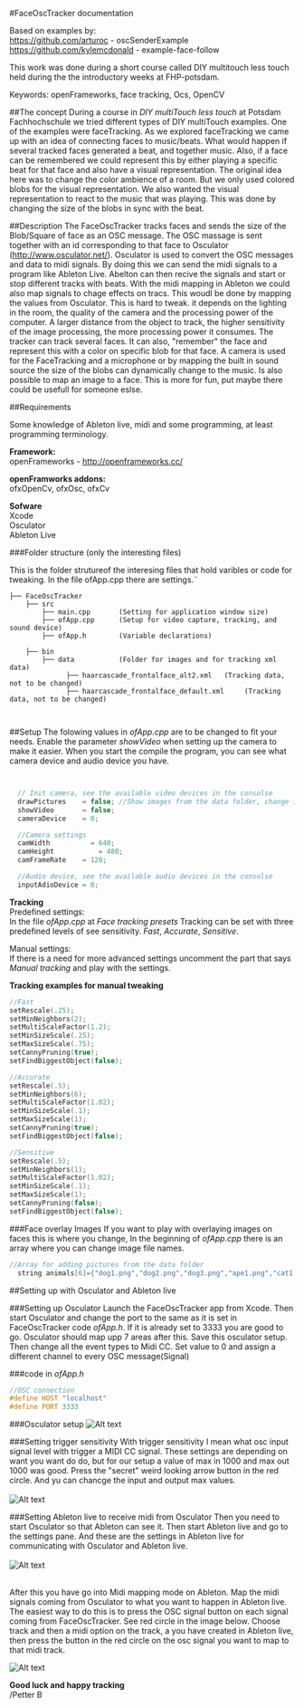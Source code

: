 #FaceOscTracker documentation

Based on examples by:<br/>
https://github.com/arturoc - oscSenderExample<br/>
https://github.com/kylemcdonald - example-face-follow

This work was done during a short course called DIY multitouch less touch held during the the introductory weeks at FHP-potsdam.

Keywords: openFrameworks, face tracking, Ocs, OpenCV

##The concept
During a course in _DIY multiTouch less touch_ at Potsdam Fachhochschule we tried different types of DIY multiTouch examples. One of the examples were faceTracking. As we explored faceTracking we came up with an idea of connecting faces to music/beats. What would happen if several tracked faces generated a beat, and together music. Also, if a face can be remembered we could represent this by either playing a specific beat for that face and also have a visual representation. The original idea here was to change the color ambience of a room. But we only used colored blobs for the visual representation. We also wanted the visual representation to react to the music that was playing. This was done by changing the size of the blobs in sync with the beat.

##Description
The FaceOscTracker tracks faces and sends the size of the Blob/Square of face as an OSC message.
The OSC massage is sent together with an id corresponding to that face to Osculator (http://www.osculator.net/). Osculator is used to convert the OSC messages and data to midi signals. By doing this we can send the midi signals to a program like Ableton Live. Abelton can then recive the signals and start or stop different tracks with beats. With the midi mapping in Ableton we could also map signals to chage effects on tracs. This woudl be done by mapping the values from Osculator. This is hard to tweak. it depends on the lighting in the room, the quality of the camera and the processing power of the computer. A larger distance from the object to track, the higher sensitivity of the image processing, the more processing power it consumes. The tracker can track several faces. It can also, "remember" the face and represent this with a color on specific blob for that face. A camera is used for the FaceTracking and a microphone or by mapping the built in sound source the size of the blobs can dynamically change to the music. Is also possible to map an image to a face. This is more for fun, put maybe there could be usefull for someone eslse.


##Requirements</b><br/>

Some knowledge of Ableton live, midi and some programming, at least programming terminology.


<b>Framework:</b><br/>
openFrameworks - http://openframeworks.cc/

<b>openFramworks addons:</b><br/>
ofxOpenCv, ofxOsc, ofxCv

<b>Sofware</b><br/>
Xcode<br/>
Osculator<br/>
Ableton Live<br/>



###Folder structure (only the interesting files)

This is the folder strutureof the interesing files that hold varibles or code for tweaking.
In the file ofApp.cpp there are settings.¨


```
├── FaceOscTracker
    ├── src
        ├── main.cpp       (Setting for application window size)
        ├── ofApp.cpp      (Setup for video capture, tracking, and sound device)
        ├── ofApp.h        (Variable declarations)

    ├── bin
        ├── data           (Folder for images and for tracking xml data)
              ├── haarcascade_frontalface_alt2.xml   (Tracking data, not to be changed)
              ├── haarcascade_frontalface_default.xml     (Tracking data, not to be changed)



```
##Setup
The folowing values in _ofApp.cpp_ are to be changed to fit your needs. Enable the parameter _showVideo_ when setting up the camera to make it easier. When you start the compile the program, you can see what camera device and audio device you have.


```c


  // Init camera, see the available video devices in the consolse
  drawPictures    = false; //Show images from the data folder, change image array for more images
  showVideo       = false;
  cameraDevice    = 0;

  //Camera settings
  camWidth 		    = 640;
  camHeight 		  = 480;
  camFrameRate    = 120;

  //Audio device, see the available audio devices in the consolse
  inputAdioDevice = 0;
```

<b>Tracking</b><br/>
Predefined settings:<br/>
In the file _ofApp.cpp_ at _Face tracking presets_ Tracking can be set with three predefined levels of see sensitivity. _Fast_, _Accurate_, _Sensitive_.<br/>

Manual settings:<br/>
If there is a need for more advanced settings uncomment the part that says
 _Manual tracking_ and play with the settings.

<b>Tracking examples for manual tweaking</b>

```c
//Fast
setRescale(.25);
setMinNeighbors(2);
setMultiScaleFactor(1.2);
setMinSizeScale(.25);
setMaxSizeScale(.75);
setCannyPruning(true);
setFindBiggestObject(false);

//Accurate
setRescale(.5);
setMinNeighbors(6);
setMultiScaleFactor(1.02);
setMinSizeScale(.1);
setMaxSizeScale(1);
setCannyPruning(true);
setFindBiggestObject(false);

//Sensitive
setRescale(.5);
setMinNeighbors(1);
setMultiScaleFactor(1.02);
setMinSizeScale(.1);
setMaxSizeScale(1);
setCannyPruning(false);
setFindBiggestObject(false);
```
###Face overlay Images
If you want to play with overlaying images on faces this is where you change,
In the beginning of _ofApp.cpp_ there is an array where you can change image file names.

```c
//Array for adding pictures from the data folder
  string animals[6]={"dog1.png","dog2.png","dog3.png","ape1.png","cat1.png","sunglasses.png"};
```

##Setting up with Osculator and Ableton live

###Setting up Osculator
Launch the FaceOscTracker app from Xcode. Then start Osculator and change the port to the same as it is set in FaceOscTracker code _ofApp.h_. If it is already set to 3333 you are good to go. Osculator should map upp 7 areas after this. Save this osculator setup. Then change all the event types to Midi CC. Set value to 0 and assign a different channel to every OSC message(Signal)<br/>

###code in _ofApp.h_
```c
//OSC connection
#define HOST "localhost"
#define PORT 3333
```

###Osculator setup
![Alt text](http://www.bjelm.com/gitStuff/oscSetup.jpg "Optional title")

###Setting trigger sensitivity
With trigger sensitivity I mean what osc input signal level with trigger a MIDI CC signal. These settings are depending on want you want do do, but for our setup a value of max in 1000 and max out 1000 was good. Press the "secret" weird looking arrow button in the red circle. And yu can chancge the input and output max values.<br/><br/>
![Alt text](http://www.bjelm.com/gitStuff/oscSetup2.jpg "Optional title") <br/>


###Setting Ableton live to receive midi from Osculator
Then you need to start Osculator so that Ableton can see it. Then start Ableton live and go to the settings pane. And these are the settings in Ableton live for communicating with Osculator and Ableton live.<br/><br/>
![Alt text](http://www.bjelm.com/gitStuff/abeltonMidiSetup.jpg "Optional title") <br/><br/>

After this you have go into Midi mapping mode on Ableton. Map the midi signals coming from Osculator to what you want to happen in Ableton live. The easiest way to do this is to press the OSC signal button on each signal coming from FaceOscTracker. See red circle in the image below. Choose track and then a midi option on the track, a you have created in Ableton live, then press the button in the red circle on the osc signal you want to map to that midi track.

![Alt text](http://www.bjelm.com/gitStuff/osculatorbutton.jpg "Optional title") <br/>


<b>Good luck and happy tracking</b><br/>
/Petter B
